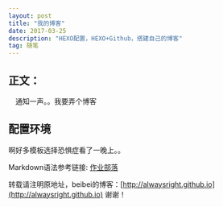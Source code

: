 ```yaml
---
layout: post
title: "我的博客"
date: 2017-03-25
description: "HEXO配置，HEXO+Github，搭建自己的博客"
tag: 随笔
---   
```




## 正文：
　通知一声。。我要弄个博客

## 配置环境     
  啊好多模板选择恐惧症看了一晚上。。


Markdown语法参考链接: [作业部落](https://www.zybuluo.com/mdeditor)


转载请注明原地址，beibei的博客：[http://alwaysright.github.io](http://alwaysright.github.io) 谢谢！
